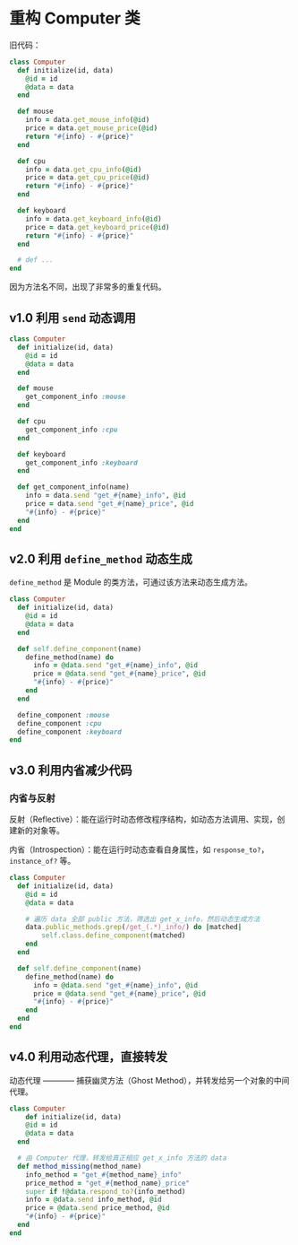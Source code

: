# 重构 Computer 类

旧代码：

```ruby
class Computer
  def initialize(id, data)
    @id = id
    @data = data
  end

  def mouse
    info = data.get_mouse_info(@id)
    price = data.get_mouse_price(@id)
    return "#{info} - #{price}"
  end

  def cpu
    info = data.get_cpu_info(@id)
    price = data.get_cpu_price(@id)
    return "#{info} - #{price}"
  end

  def keyboard
    info = data.get_keyboard_info(@id)
    price = data.get_keyboard_price(@id)
    return "#{info} - #{price}"
  end

  # def ...
end
```

因为方法名不同，出现了非常多的重复代码。


## v1.0 利用 `send` 动态调用

```ruby
class Computer
  def initialize(id, data)
    @id = id
    @data = data
  end

  def mouse
    get_component_info :mouse
  end

  def cpu
    get_component_info :cpu
  end

  def keyboard
    get_component_info :keyboard
  end

  def get_component_info(name)
    info = data.send "get_#{name}_info", @id
    price = data.send "get_#{name}_price", @id
    "#{info} - #{price}"
  end
end
```


## v2.0 利用 `define_method` 动态生成

`define_method` 是 Module 的类方法，可通过该方法来动态生成方法。

```ruby
class Computer
  def initialize(id, data)
    @id = id
    @data = data
  end

  def self.define_component(name)
    define_method(name) do
      info = @data.send "get_#{name}_info", @id
      price = @data.send "get_#{name}_price", @id
      "#{info} - #{price}"
    end
  end

  define_component :mouse
  define_component :cpu
  define_component :keyboard
end
```

## v3.0 利用内省减少代码

### 内省与反射

反射（Reflective）：能在运行时动态修改程序结构，如动态方法调用、实现，创建新的对象等。

内省（Introspection）：能在运行时动态查看自身属性，如 `response_to?`，`instance_of?` 等。

```ruby
class Computer
  def initialize(id, data)
    @id = id
    @data = data

    # 遍历 data 全部 public 方法，筛选出 get_x_info，然后动态生成方法
    data.public_methods.grep(/get_(.*)_info/) do |matched|
    	self.class.define_component(matched)
    end
  end

  def self.define_component(name)
    define_method(name) do
      info = @data.send "get_#{name}_info", @id
      price = @data.send "get_#{name}_price", @id
      "#{info} - #{price}"
    end
  end
end
```

## v4.0 利用动态代理，直接转发

动态代理 ———— 捕获幽灵方法（Ghost Method），并转发给另一个对象的中间代理。

```ruby
class Computer
	def initialize(id, data)
    @id = id
    @data = data
  end

  # 由 Computer 代理，转发给真正相应 get_x_info 方法的 data
  def method_missing(method_name)
    info_method = "get_#{method_name}_info"
    price_method = "get_#{method_name}_price"
    super if !@data.respond_to?(info_method)
    info = @data.send info_method, @id
    price = @data.send price_method, @id
    "#{info} - #{price}"
  end
end
```
